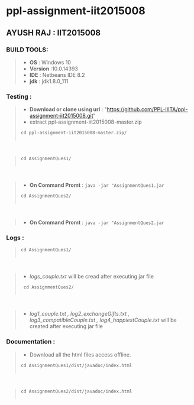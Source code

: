 # ppl-assignment-iit2015008

## AYUSH RAJ : IIT2015008
   
### BUILD TOOLS:
   > - **OS** : Windows 10
   > - **Version** :10.0.14393
   > - **IDE** : Netbeans IDE 8.2
   > - **jdk** : jdk1.8.0_111
   
### Testing :
   > - **Download or clone using url** : "https://github.com/PPL-IIITA/ppl-assignment-iit2015008.git"                                    
   > - extract ppl-assignment-iit2015008-master.zip  
   > <pre><code>cd ppl-assignment-iit2015008-master.zip/
   </pre></code>
   > <pre><code>cd AssignmentQues1/
   </pre></code>
   > - **On Command Promt** : ``` java -jar "AssignmentQues1.jar ```
   > <pre><code>cd AssignmentQues2/
   </pre></code>
   > - **On Command Promt** : ``` java -jar "AssignmentQues2.jar ```
   
### Logs :
   > <pre><code>cd AssignmentQues1/
   </pre></code>
   > - _logs_couple.txt_  will be cread after executing jar file
   >  <pre><code> cd AssignmentQues2/
</code></pre>     
   > - _log1_couple.txt , log2_exchangeGifts.txt , log3_compatibleCouple.txt , log4_happiestCouple.txt_ will be created after executing
   jar file
   
### Documentation :
   > - Download all the html files access offline.
   > <pre><code>cd AssignmentQues1/dist/javadoc/index.html
   </pre></code>
   >  <pre><code>cd AssignmentQues2/dist/javadoc/index.html
   </pre></code>
   
   
